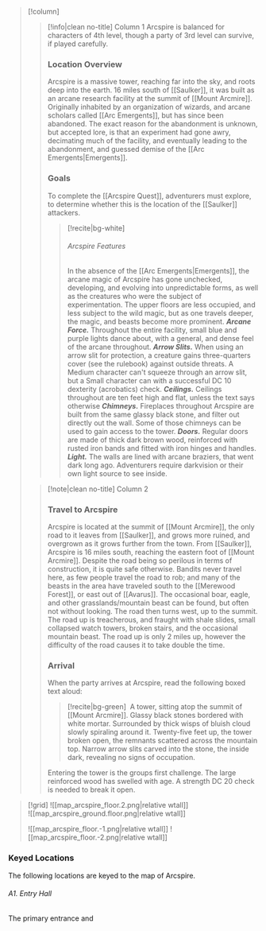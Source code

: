 > [!column] ‎ 
>> [!info|clean no-title] Column 1
>> Arcspire is balanced for characters of 4th level, though a party of 3rd level can survive, if played carefully.
>> ### Location Overview
>> Arcspire is a massive tower, reaching far into the sky, and roots deep into the earth. 16 miles south of [[Saulker]], it was built as an arcane research facility at the summit of [[Mount Arcmire]]. Originally inhabited by an organization of wizards, and arcane scholars called [[Arc Emergents]], but has since been abandoned. The exact reason for the abandonment is unknown, but accepted lore, is that an experiment had gone awry, decimating much of the facility, and eventually leading to the abandonment, and guessed demise of the [[Arc Emergents|Emergents]].
>> ### Goals
>> To complete the [[Arcspire Quest]], adventurers must explore, to determine whether this is the location of the [[Saulker]] attackers.
>> > [!recite|bg-white] ‎ 
>> > ###### Arcspire Features
>> > In the absence of the [[Arc Emergents|Emergents]], the arcane magic of Arcspire has gone unchecked, developing, and evolving into unpredictable forms, as well as the creatures who were the subject of experimentation. The upper floors are less occupied, and less subject to the wild magic, but as one travels deeper, the magic, and beasts become more prominent.
>> > ***Arcane Force.*** Throughout the entire facility, small blue and purple lights dance about, with a general, and dense feel of the arcane throughout.
>> > ***Arrow Slits.*** When using an arrow slit for protection, a creature gains three-quarters cover (see the rulebook) against outside threats. A Medium character can't squeeze through an arrow slit, but a Small character can with a successful DC 10 dexterity (acrobatics) check. 
>> > ***Ceilings.*** Ceilings throughout are ten feet high and flat, unless the text says otherwise
>> > ***Chimneys.*** Fireplaces throughout Arcspire are built from the same glassy black stone, and filter out directly out the wall. Some of those chimneys can be used to gain access to the tower.
>> > ***Doors.*** Regular doors are made of thick dark brown wood, reinforced with rusted iron bands and fitted with iron hinges and handles.
>> > ***Light.*** The walls are lined with arcane braziers, that went dark long ago. Adventurers require darkvision or their own light source to see inside.
>
>> [!note|clean no-title] Column 2
>> ### Travel to Arcspire
>> Arcspire is located at the summit of [[Mount Arcmire]], the only road to it leaves from [[Saulker]], and grows more ruined, and overgrown as it grows further from the town. From [[Saulker]], Arcspire is 16 miles south, reaching the eastern foot of [[Mount Arcmire]]. Despite the road being so perilous in terms of construction, it is quite safe otherwise. Bandits never travel here, as few people travel the road to rob; and many of the beasts in the area have traveled south to the [[Merewood Forest]], or east out of [[Avarus]]. The occasional boar, eagle, and other grasslands/mountain beast can be found, but often not without looking.
>> The road then turns west, up to the summit. The road up is treacherous, and fraught with shale slides, small collapsed watch towers, broken stairs, and the occasional mountain beast. The road up is only 2 miles up, however the difficulty of the road causes it to take double the time.
>> ### Arrival
>> When the party arrives at Arcspire, read the following boxed text aloud:
>> > [!recite|bg-green] ‎ 
>> > A tower, sitting atop the summit of [[Mount Arcmire]]. Glassy black stones bordered with white mortar. Surrounded by thick wisps of bluish cloud slowly spiraling around it. Twenty-five feet up, the tower broken open, the remnants scattered across the mountain top. Narrow arrow slits carved into the stone, the inside dark, revealing no signs of occupation.  
>>
>> Entering the tower is the groups first challenge. The large reinforced wood has swelled with age. A strength DC 20 check is needed to break it open.



> [!grid]
> ![[map_arcspire_floor.2.png|relative wtall]]  
> ![[map_arcspire_ground.floor.png|relative wtall]]
> 
> ![[map_arcspire_floor.-1.png|relative wtall]] 
> ![[map_arcspire_floor.-2.png|relative wtall]] 
### Keyed Locations
The following locations are keyed to the map of Arcspire.

###### A1. Entry Hall
The primary entrance and 